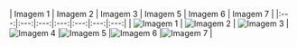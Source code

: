 | Imagem 1 | Imagem 2 | Imagem 3 | Imagem 5 | Imagem 6 | Imagem 7 |
|:---:|:---:|:---:|:---:|:---:|:---:|:---:|
| ![Imagem 1](assets/images/prints/print_rulePage.png) | ![Imagem 2](assets/images/prints/print_homePage.png) | ![Imagem 3](assets/images/prints/print_gamePage.png) | ![Imagem 4](assets/images/prints/print_gamePage_vitoria.png) |![Imagem 5](assets/images/prints/print_gamePage_empate.png) |![Imagem 6](assets/images/prints/print_gamePage_derrota.png) |![Imagem 7](assets/images/prints/print_finalPage.png) |
